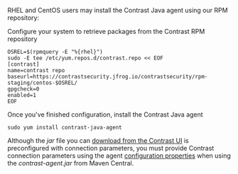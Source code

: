 <!--
title: "Download the Java Agent from our RPM Repository"
description: "Downloading the Java agent from our RPM Repository"
tags: "installation Java agent download debian ubuntu apt"
-->

RHEL and CentOS users may install the Contrast Java agent using our RPM
repository:

Configure your system to retrieve packages from the Contrast RPM repository

```console
OSREL=$(rpmquery -E "%{rhel}")
sudo -E tee /etc/yum.repos.d/contrast.repo << EOF
[contrast]
name=contrast repo
baseurl=https://contrastsecurity.jfrog.io/contrastsecurity/rpm-staging/centos-$OSREL/
gpgcheck=0
enabled=1
EOF
```

Once you've finished configuration, install the Contrast Java agent

```console
sudo yum install contrast-java-agent
```

Although the *jar* file you can [download from the Contrast UI](installation-javastandard.html#contrast-ui) is preconfigured with connection parameters, you must provide Contrast connection parameters using the agent [configuration properties](installation-javaconfig.html) when using the *contrast-agent.jar* from Maven Central.
